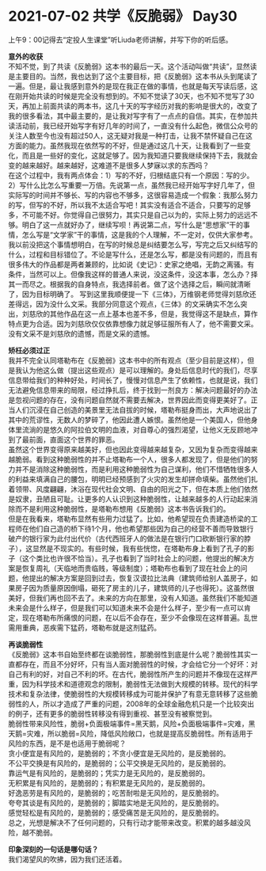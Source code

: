 # 2021-07-02 共学《反脆弱》 Day30
上午9：00记得去“定投人生课堂”听Liuda老师讲解，并写下你的听后感。

**意外的收获**  
不知不觉，到了共读《反脆弱》这本书的最后一天。这个活动叫做“共读”，显然读是主要目的。当然，我也达到了这个主要目标，把《反脆弱》这本书从头到尾读了一遍。但是，最让我感到意外的是现在我正在做的事情，也就是每天写读后感，这在刚开始共读的时候是完全没有想到的。不知不觉读了30天，也不知不觉写了30天，再加上前面共读的两本书，这几十天的写字经历对我的影响是很大的，改变了我的很多看法，其中最主要的，是让我对写字有了一点点的自信。其实，在参加共读活动前，我已经开始写字有好几年的时间了，一直没有什么起色，微信公众号的关注人数至今也没有超过50人，这无疑对我是一种打击，让我不禁怀疑自己在这方面的能力。虽然我现在依然写的不好，但是通过这几十天，让我看到了一些变化，而且是一些好的变化，这就足够了。因为我知道只要我继续保持下去，我就会变的越来越好。越来越好，这难道不是很多人梦寐以求的东西吗？  
在这个过程中，我有两点体会：1）写的不好，归根结底只有一个原因：写的少。2）写什么比怎么写重要一万倍。先说第一点，虽然我已经开始写字好几年了，但实际写的时间并不够长、写的内容也不够多，这很容易造成一个假象：我那么努力的写，但写的不好，所以我不太适合写吧！其实没有适合不适合，只要写的足够多，不可能不好。你觉得自己很努力，其实只是自己以为的，实际上努力的远远不够。明白了这一点就好办了，继续写呗！再说第二点，写什么是“思想家”干的事情，怎么写是“文学家”干的事情，这是我的个人理解，不一定对，仅供大家参考。我以前没把这个事情想明白，在写的时候总是纠结要怎么写，写完之后又纠结写的什么，过程和目标错位了。不论是写什么，还是怎么写，都是没有问题的，而且有很多伟大的作品都是两者兼顾的，比如说《史记》：史家之绝唱，无韵之离骚。有条件，当然可以上。但像我这样的普通人来说，没这条件，没这本事，怎么办？择其一而尽之。根据我的自身特点，我选择前者。做了这个选择之后，瞬间就清晰了，因为目标明确了。
写到这里我顺便提一下《三体》，万维钢老师觉得刘慈欣还差得远，因为没什么文采。我部分同意这个观点，《三体》的文采确实不怎么突出，刘慈欣的其他作品在这一点上基本也差不多，但是，我觉得这不是缺点，算作特点更为合适。因为刘慈欣仅仅依靠想像力就足够征服所有人了，他不需要文采。没有文采不是刘慈欣的遗憾，而是文采的遗憾。

**矫枉必须过正**  
我并不完全认同塔勒布在《反脆弱》这本书中的所有观点（至少目前是这样），但是我认为他这么做（提出这些观点）是可以理解的。身处后信息时代的我们，尽享信息带给我们的种种好处，时间长了，慢慢对信息产生了依赖性，也就是说，我们无法避免信息带来的局限，经过挣扎后，终于找到一剂良方：解决问题最好的办法是忽视问题的存在，没有问题自然就不需要去解决，世界因此而变得更美好了。正当人们沉浸在自己创造的美景里无法自拔的时候，塔勒布挺身而出，大声地说出了其中的荒谬性，无数人的梦碎了，他因此遭人嫉恨。虽然他是一个美国人，但他身体里流淌的是悠久的阿拉伯文明的血液，对自尊心的强烈渴望，让他义无反顾地冲到了最前面，直面这个世界的罪恶。  
虽然这个世界变得原来越美好，但也因此变得越来越复杂，又因为复杂而变得越来越脆弱。看到这种脆弱性的并不止塔勒布一个人，很多人都发现了，但是他们的努力并不是消除这种脆弱性，而是利用这种脆弱性为自己谋利，他们不惜牺牲很多人的利益来填满自己的腰包，明明已经预感到了火灾的发生却拼命填柴。虽然他们扎着领带、风度翩翩，沐浴在现代社会文明、自由的阳光之下，但在本质上他们依然是奴隶，丑陋且可耻。让更多的人认识到这种脆弱性，让越来越多的人行动起来消除而不是利用这种脆弱性，是塔勒布想用《反脆弱》这本书告诉我们的。  
但是在我看来，塔勒布显然有些用力过猛了。比如，他希望现在负责建造桥梁的工程师在他们自己造的桥下待1个月，他也希望那些因为自己的经营不善而导致银行破产的银行家为此付出代价（古代西班牙人的做法是在银行门口砍断银行家的脖子），这显然是不现实的。有些时候，我有些恍惚，在塔勒布身上看到了孔子的影子（这个类比也许很不恰当）。孔子也看到了当时社会上的问题，他提出的解决方案是恢复周礼（天临地而贵临贱，等级制度）；塔勒布也看到了现在社会上的问题，他提出的解决方案是回到过去，恢复汉谟拉比法典（建筑师给别人盖房子，如果房子因为质量原因倒塌，砸死了房主的儿子，建筑师的儿子也得死）。这虽然很美好，但我们再也回不去了。未来的方向在那里，没有人知道。虽然我们不能知道未来会是什么样子，但是我们可以知道未来不会是什么样子，至少有一点可以肯定，现在塔勒布所痛恨的问题，在以后不会存在，至少不会像现在这样普遍。乱世需用重典，恶疾需下猛药，塔勒布就是这剂猛药。

**再谈脆弱性**  
《反脆弱》这本书自始至终都在谈脆弱性，那脆弱性到底是什么呢？脆弱性其实一直都存在，而且不分好坏，只有当人面对脆弱性的时候，才会给它分一个好坏：对自己有利的好，对自己不利的坏。在古代，脆弱性所产生的问题并不像现在这样严重，因为科学技术和道德观念的限制，脆弱性无法做到大规模的转移。现代的科学技术和复杂法律，使脆弱性的大规模转移成为可能并保护了有意无意转移了这些脆弱性的人，所以才造成了严重的问题，2008年的全球金融危机只是一个比较突出的例子，还有更多的脆弱性转移没有得到重视、甚至没有被察觉到。  
脆弱性带来风险性，脆弱+负面极端事件=黑天鹅，风险+负面极端事件=灾难，黑天鹅=灾难，所以脆弱=风险，降低风险敞口，也就是提高反脆弱性。所有适用于风险的东西，是不是也适用于脆弱呢？  
贪小便宜是有风险的，是脆弱的；不贪小便宜是无风险的，是反脆弱的。  
不公平交换是有风险的，是脆弱的；公平交换是无风险的，是反脆弱的。  
靠运气是有风险的，是脆弱的；凭实力是无风险的，是反脆弱的。  
无积累是有风险的，是脆弱的；有积累是无风险的，是反脆弱的。  
好逸恶劳是有风险的，是脆弱的；吃苦耐啦是无风险的，是反脆弱的。  
夸夸其谈是有风险的，是脆弱的；脚踏实地是无风险的，是反脆弱的。  
感觉轻松是有风险的，是脆弱的；感受痛苦是无风险的，是反脆弱的。  
总之，光想是解决不了任何问题的，只有行动才能带来改变。积累的越多越没风险，越不脆弱。

**印象深刻的⼀句话是哪句话？**  
我们渴望风的吹拂，因为我们还活着。

